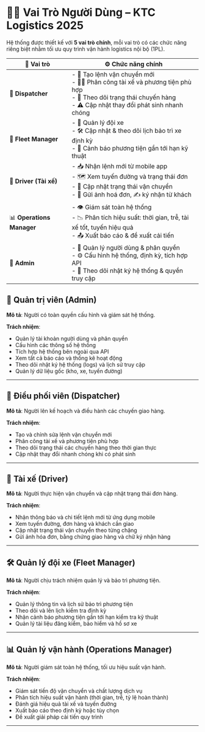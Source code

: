 # 🧑‍💼 Vai Trò Người Dùng – KTC Logistics 2025

Hệ thống được thiết kế với **5 vai trò chính**, mỗi vai trò có các chức năng riêng biệt nhằm tối ưu quy trình vận hành logistics nội bộ (1PL).

| 👤 **Vai trò**         | ⚙️ **Chức năng chính**                                                                                       |
|-----------------------|---------------------------------------------------------------------------------------------------------------|
| 🚦 **Dispatcher**      | - 📝 Tạo lệnh vận chuyển mới <br> - 👨‍✈️ Phân công tài xế và phương tiện phù hợp <br> - 🔄 Theo dõi trạng thái chuyến hàng <br> - ⚠️ Cập nhật thay đổi phát sinh nhanh chóng |
| 🚛 **Fleet Manager**   | - 🚗 Quản lý đội xe <br> - 🛠️ Cập nhật & theo dõi lịch bảo trì xe định kỳ <br> - 🔔 Cảnh báo phương tiện gần tới hạn kỹ thuật |
| 📱 **Driver (Tài xế)** | - 📥 Nhận lệnh mới từ mobile app <br> - 🗺️ Xem tuyến đường và trạng thái đơn <br> - 🔄 Cập nhật trạng thái vận chuyển <br> - 📸 Gửi ảnh hoá đơn, ✍️ ký nhận từ khách |
| 📊 **Operations Manager** | - 👁️ Giám sát toàn hệ thống <br> - 📉 Phân tích hiệu suất: thời gian, trễ, tài xế tốt, tuyến hiệu quả <br> - 📤 Xuất báo cáo & đề xuất cải tiến |
| 👑 **Admin**           | - 👤 Quản lý người dùng & phân quyền <br> - ⚙️ Cấu hình hệ thống, định kỳ, tích hợp API <br> - 📜 Theo dõi nhật ký hệ thống & quyền truy cập |

## 👑 Quản trị viên (Admin)

**Mô tả**: Người có toàn quyền cấu hình và giám sát hệ thống.

**Trách nhiệm**:

- Quản lý tài khoản người dùng và phân quyền
- Cấu hình các thông số hệ thống
- Tích hợp hệ thống bên ngoài qua API
- Xem tất cả báo cáo và thống kê hoạt động
- Theo dõi nhật ký hệ thống (logs) và lịch sử truy cập
- Quản lý dữ liệu gốc (kho, xe, tuyến đường)

---

## 🧭 Điều phối viên (Dispatcher)

**Mô tả**: Người lên kế hoạch và điều hành các chuyến giao hàng.

**Trách nhiệm**:

- Tạo và chỉnh sửa lệnh vận chuyển mới
- Phân công tài xế và phương tiện phù hợp
- Theo dõi trạng thái các chuyến hàng theo thời gian thực
- Cập nhật thay đổi nhanh chóng khi có phát sinh

---

## 🚚 Tài xế (Driver)

**Mô tả**: Người thực hiện vận chuyển và cập nhật trạng thái đơn hàng.

**Trách nhiệm**:

- Nhận thông báo và chi tiết lệnh mới từ ứng dụng mobile
- Xem tuyến đường, đơn hàng và khách cần giao
- Cập nhật trạng thái vận chuyển theo từng chặng
- Gửi ảnh hóa đơn, bằng chứng giao hàng và chữ ký nhận hàng

---

## 🛠️ Quản lý đội xe (Fleet Manager)

**Mô tả**: Người chịu trách nhiệm quản lý và bảo trì phương tiện.

**Trách nhiệm**:

- Quản lý thông tin và lịch sử bảo trì phương tiện
- Theo dõi và lên lịch kiểm tra định kỳ
- Nhận cảnh báo phương tiện gần tới hạn kiểm tra kỹ thuật
- Quản lý tài liệu đăng kiểm, bảo hiểm và hồ sơ xe

---

## 📊 Quản lý vận hành (Operations Manager)

**Mô tả**: Người giám sát toàn hệ thống, tối ưu hiệu suất vận hành.

**Trách nhiệm**:

- Giám sát tiến độ vận chuyển và chất lượng dịch vụ
- Phân tích hiệu suất vận hành (thời gian, trễ, tỷ lệ hoàn thành)
- Đánh giá hiệu quả tài xế và tuyến đường
- Xuất báo cáo theo định kỳ hoặc tùy chọn
- Đề xuất giải pháp cải tiến quy trình

---
